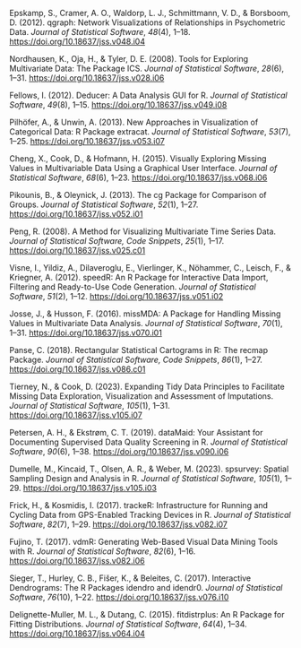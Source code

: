 Epskamp, S., Cramer, A. O., Waldorp, L. J., Schmittmann, V. D., & Borsboom, D. (2012). qgraph: Network Visualizations of Relationships in Psychometric Data. _Journal of Statistical Software_, _48_(4), 1–18. https://doi.org/10.18637/jss.v048.i04

Nordhausen, K., Oja, H., & Tyler, D. E. (2008). Tools for Exploring Multivariate Data: The Package ICS. _Journal of Statistical Software_, _28_(6), 1–31. https://doi.org/10.18637/jss.v028.i06

Fellows, I. (2012). Deducer: A Data Analysis GUI for R. _Journal of Statistical Software_, _49_(8), 1–15. https://doi.org/10.18637/jss.v049.i08

Pilhöfer, A., & Unwin, A. (2013). New Approaches in Visualization of Categorical Data: R Package extracat. _Journal of Statistical Software_, _53_(7), 1–25. https://doi.org/10.18637/jss.v053.i07

Cheng, X., Cook, D., & Hofmann, H. (2015). Visually Exploring Missing Values in Multivariable Data Using a Graphical User Interface. _Journal of Statistical Software_, _68_(6), 1–23. https://doi.org/10.18637/jss.v068.i06

Pikounis, B., & Oleynick, J. (2013). The cg Package for Comparison of Groups. _Journal of Statistical Software_, _52_(1), 1–27. https://doi.org/10.18637/jss.v052.i01

Peng, R. (2008). A Method for Visualizing Multivariate Time Series Data. _Journal of Statistical Software, Code Snippets_, _25_(1), 1–17. https://doi.org/10.18637/jss.v025.c01

Visne, I., Yildiz, A., Dilaveroglu, E., Vierlinger, K., Nöhammer, C., Leisch, F., & Kriegner, A. (2012). speedR: An R Package for Interactive Data Import, Filtering and Ready-to-Use Code Generation. _Journal of Statistical Software_, _51_(2), 1–12. https://doi.org/10.18637/jss.v051.i02

Josse, J., & Husson, F. (2016). missMDA: A Package for Handling Missing Values in Multivariate Data Analysis. _Journal of Statistical Software_, _70_(1), 1–31. https://doi.org/10.18637/jss.v070.i01

Panse, C. (2018). Rectangular Statistical Cartograms in R: The recmap Package. _Journal of Statistical Software, Code Snippets_, _86_(1), 1–27. https://doi.org/10.18637/jss.v086.c01

Tierney, N., & Cook, D. (2023). Expanding Tidy Data Principles to Facilitate Missing Data Exploration, Visualization and Assessment of Imputations. _Journal of Statistical Software_, _105_(1), 1–31. https://doi.org/10.18637/jss.v105.i07

Petersen, A. H., & Ekstrøm, C. T. (2019). dataMaid: Your Assistant for Documenting Supervised Data Quality Screening in R. _Journal of Statistical Software_, _90_(6), 1–38. https://doi.org/10.18637/jss.v090.i06

Dumelle, M., Kincaid, T., Olsen, A. R., & Weber, M. (2023). spsurvey: Spatial Sampling Design and Analysis in R. _Journal of Statistical Software_, _105_(1), 1–29. https://doi.org/10.18637/jss.v105.i03

Frick, H., & Kosmidis, I. (2017). trackeR: Infrastructure for Running and Cycling Data from GPS-Enabled Tracking Devices in R. _Journal of Statistical Software_, _82_(7), 1–29. https://doi.org/10.18637/jss.v082.i07

Fujino, T. (2017). vdmR: Generating Web-Based Visual Data Mining Tools with R. _Journal of Statistical Software_, _82_(6), 1–16. https://doi.org/10.18637/jss.v082.i06

Sieger, T., Hurley, C. B., Fišer, K., & Beleites, C. (2017). Interactive Dendrograms: The R Packages idendro and idendr0. _Journal of Statistical Software_, _76_(10), 1–22. https://doi.org/10.18637/jss.v076.i10

Delignette-Muller, M. L., & Dutang, C. (2015). fitdistrplus: An R Package for Fitting Distributions. _Journal of Statistical Software_, _64_(4), 1–34. https://doi.org/10.18637/jss.v064.i04
